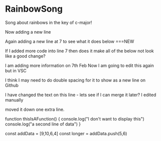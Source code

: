 # RainbowSong

Song about rainbows in the key of c-major!

Now adding a new line

Again adding a new line at 7 to see what it does below ===NEW

If I added more code into line 7 then does it make all of the below not look like a good change?

I am adding more information on 7th Feb 
Now I am going to edit this again but in VSC

I think I may need to do double spacing for it to show as a new line on Github

I have changed the text on this line - lets see if I can merge it later? I edited manually

moved it down one extra line.

function thisIsAFunction() {
console.log("I don't want to display this")
console.log("a second line of data")
}

const addData = [9,10,6,4]
const longer = addData.push(5,6)



    
